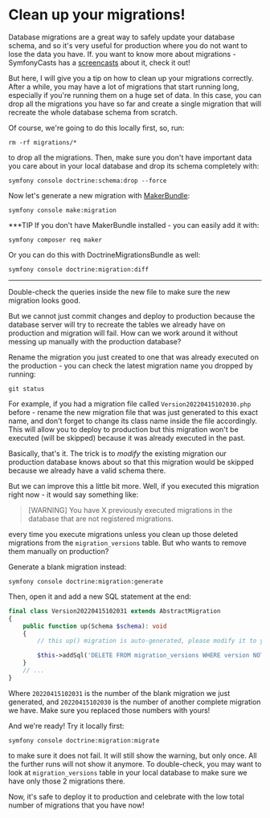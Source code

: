 # Clean up your migrations!

Database migrations are a great way to safely update your database schema,
and so it's very useful for production where you do not want to lose the data
you have. If. you want to know more about migrations - SymfonyCasts has a
[screencasts](https://symfonycasts.com/screencast/symfony-doctrine/migrations)
about it, check it out!

But here, I will give you a tip on how to clean up your migrations correctly.
After a while, you may have a lot of migrations that start running long,
especially if you're running them on a huge set of data. In this case,
you can drop all the migrations you have so far and create a single migration
that will recreate the whole database schema from scratch.

Of course, we're going to do this locally first, so, run:
```terminal
rm -rf migrations/*
```

to drop all the migrations. Then, make sure you don't have important data
you care about in your local database and drop its schema completely with:
```terminal
symfony console doctrine:schema:drop --force
```

Now let's generate a new migration with
[MakerBundle](https://symfonycasts.com/screencast/symfony-fundamentals/maker-command):
```terminal
symfony console make:migration
```

***TIP
If you don't have MakerBundle installed - you can easily add it with:
```terminal
symfony composer req maker
```

Or you can do this with DoctrineMigrationsBundle as well:
```terminal
symfony console doctrine:migration:diff
```
***

Double-check the queries inside the new file to make sure the new migration looks good.

But we cannot just commit changes and deploy to production because the database server
will try to recreate the tables we already have on production and migration will fail.
How can we work around it without messing up manually with the production database?

Rename the migration you just created to one that was already executed on
the production - you can check the latest migration name you dropped by running:
```terminal
git status
```

For example, if you had a migration file called `Version20220415102030.php`
before - rename the new migration file that was just generated to this exact name,
and don't forget to change its class name inside the file accordingly. This will
allow you to deploy to production but this migration won't be executed (will be skipped)
because it was already executed in the past.

Basically, that's it. The trick is to *modify* the existing migration our production
database knows about so that this migration would be skipped because we already have
a valid schema there.

But we can improve this a little bit more. Well, if you executed this migration
right now - it would say something like:

> [WARNING] You have X previously executed migrations in the database that are not
> registered migrations.

every time you execute migrations unless you clean up those deleted migrations from
the `migration_versions` table. But who wants to remove them manually on production?

Generate a blank migration instead:
```terminal
symfony console doctrine:migration:generate
```

Then, open it and add a new SQL statement at the end:
```php
final class Version20220415102031 extends AbstractMigration
{
    public function up(Schema $schema): void
    {
        // this up() migration is auto-generated, please modify it to your needs

        $this->addSql('DELETE FROM migration_versions WHERE version NOT LIKE "%20220415102030" AND version NOT LIKE "%20220415102031"');
    }
    // ...
}
```

Where `20220415102031` is the number of the blank migration we just generated,
and `20220415102030` is the number of another complete migration we have.
Make sure you replaced those numbers with yours!

And we're ready! Try it locally first:
```terminal
symfony console doctrine:migration:migrate
```

to make sure it does not fail. It will still show the warning, but only once.
All the further runs will not show it anymore. To double-check,  you may want
to look at `migration_versions` table in your local database to make sure we
have only those 2 migrations there.

Now, it's safe to deploy it to production and celebrate with the low total number
of migrations that you have now!
